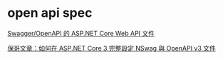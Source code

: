
# open api spec
[Swagger/OpenAPI 的 ASP.NET Core Web API 文件](https://learn.microsoft.com/zh-tw/aspnet/core/tutorials/web-api-help-pages-using-swagger?view=aspnetcore-8.0&preserve-view=true)

[保哥文章：如何在 ASP․NET Core 3 完整設定 NSwag 與 OpenAPI v3 文件](https://blog.miniasp.com/post/2019/12/21/ASP%E2%80%A4NET-Core-3-NSwag-OpenAPI-v3#google_vignetteW)


